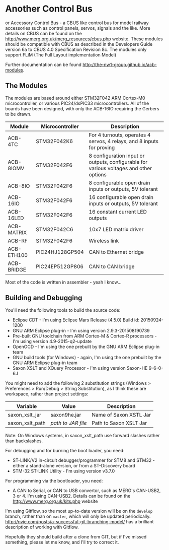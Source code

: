 Another Control Bus
===================

or Accessory Control Bus - a CBUS like control bus for model railway accessories such as control panels, servos,
signals and the like. More details on CBUS can be found on the <http://www.merg.org.uk/merg_resources/cbus.php> website.
These modules should be compatible with CBUS as described in the Developers Guide version 6a to CBUS 4.0 Specification 
Revision 8c. The modules only support FLiM (The Full Layout implementation Model)

Further documentation can be found <http://the-nw1-group.github.io/acb-modules>.

The Modules
-----------

The modules are based around either STM32F042 ARM Cortex-M0 microcontroller, or various PIC24/dsPIC33 microcontrollers. 
All of the boards have been designed, with only the ACB-16IO requiring the Gerbers to be drawn. 

| Module     | Microcontroller | Description |
| ---------- | --------------- | ------------------------------------------------------------------------------------- |
| ACB-4TC    | STM32F042K6     | For 4 turnouts, operates 4 servos, 4 relays, and 8 inputs for proving                 |
| ACB-8IOMV  | STM32F042F6     | 8 configuration input or outputs, configurable for various voltages and other options |
| ACB-8IO    | STM32F042F6     | 8 configurable open drain inputs or outputs, 5V tolerant                              |
| ACB-16IO   | STM32F042F6     | 16 configurable open drain inputs or outputs, 5V tolerant                             |
| ACB-16LED  | STM32F042F6     | 16 constant current LED outputs                                                       |
| ACB-MATRIX | STM32F042C6     | 10x7 LED matrix driver                                                                |
| ACB-RF     | STM32F042F6     | Wireless link                                                                         |
| ACB-ETH100 | PIC24HJ128GP504 | CAN to Ethernet bridge                                                                |
| ACB-BRIDGE | PIC24EP512GP806 | CAN to CAN bridge                                                                     |
 
Most of the code is written in assembler - yeah I know...  

Building and Debugging
----------------------

You'll need the following tools to build the source code:
* Eclipse CDT - I'm using Eclipse Mars Release (4.5.0) Build id: 20150924-1200
* GNU ARM Eclipse plug-in - I'm using version 2.9.3-201508190739 
* Pre-built GNU toolchain from ARM Cortex-M & Cortex-R processors - I'm using version 4.9-2015-q2-update
* OpenOCD - I'm using the one prebuilt by the GNU ARM Eclipse plug-in team
* GNU build tools (for Windows) - again, I'm using the one prebuilt by the GNU ARM Eclipse plug-in team
* Saxon XSLT and XQuery Processor - I'm using version Saxon-HE 9-6-0-6J

You might need to add the following 2 substitution strings (Windows > Preferences > Run/Debug > String Substitution),
as I think these are workspace, rather than project settings:

| Variable        | Value              | Description            |
| --------------- | ------------------ | ---------------------- |
| saxon_xslt_jar  | saxon9he.jar       | Name of Saxon XSTL Jar |
| saxon_xslt_path | *path to JAR file* | Path to Saxon XSLT Jar |

Note: On Windows systems, in saxon_xslt_path use forward slashes rather than backslashes.

For debugging and for burning the boot loader, you need:
* ST-LINK/V2  in-circuit debugger/programmer for STM8 and STM32 - either a stand-alone version, 
or from a ST-Discovery board
* STM-32 ST-LINK Utility - I'm using version v3.7.0

For programming via the bootloader, you need:
* A CAN to Serial, or CAN to USB convertor, such as MERG's CAN-USB2, 3 or 4. I'm using CAN-USB2. Details can be found
on the  <http://www.merg.org.uk/kits.php> website

I'm using Gitflow, so the most up-to-date version will be on the `develop` branch, rather than on `master`, which
will only be updated periodically. <http://nvie.com/posts/a-successful-git-branching-model/> has a brilliant description
of working with Gitflow.

Hopefully they should build after a clone from GIT, but if I've missed something, please let me know, and I'll try to 
correct it. 
